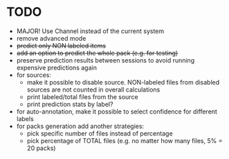 # TODO
- MAJOR! Use Channel<T> instead of the current system
- remove advanced mode
- ~~predict only NON labeled items~~
- ~~add an option to predict the whole pack (e.g. for testing)~~
- preserve prediction results between sessions to avoid running expensive predictions again
- for sources:
  - make it possible to disable source. NON-labeled files from disabled sources are not counted in overall calculations
  - print labeled/total files from the source
  - print prediction stats by label?
- for auto-annotation, make it possible to select confidence for different labels
- for packs generation add another strategies:
  - pick specific number of files instead of percentage
  - pick percentage of TOTAL files (e.g. no matter how many files, 5% = 20 packs)
